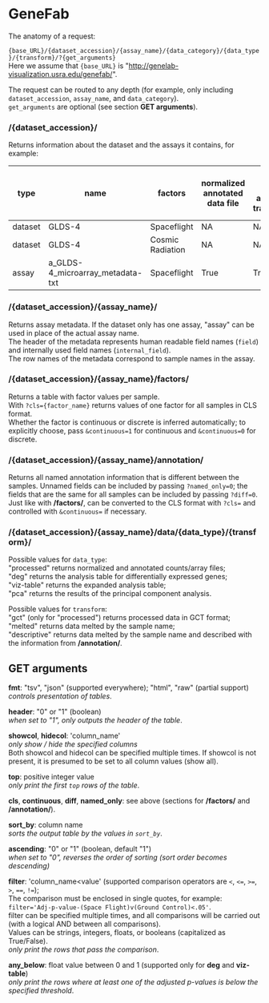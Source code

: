 # GeneFab

The anatomy of a request:

`{base_URL}/{dataset_accession}/{assay_name}/{data_category}/{data_type}/{transform}/?{get_arguments}`  
Here we assume that `{base_URL}` is "http://genelab-visualization.usra.edu/genefab/".

The request can be routed to any depth (for example, only including
`dataset_accession`, `assay_name`, and `data_category`).  
`get_arguments` are optional (see section **GET arguments**).

### /{dataset_accession}/

Returns information about the dataset and the assays it contains, for example:

type    | name                             | factors          | normalized annotated data file | differential expression analysis data transformation | normalized counts data file | genelab microarray data processing protocol | genelab rnaseq data processing protocol
--------|----------------------------------|------------------|--------------------------------|------------------------------------------------------|-----------------------------|---------------------------------------------|----------------------------------------
dataset | GLDS-4                           | Spaceflight      | NA                             | NA                                                   | NA                          | NA                                          | NA
dataset | GLDS-4                           | Cosmic Radiation | NA                             | NA                                                   | NA                          | NA                                          | NA
assay   | a_GLDS-4_microarray_metadata-txt | Spaceflight      | True                           | True                                                 | False                       | False                                       | False

### /{dataset_accession}/{assay_name}/

Returns assay metadata. If the dataset only has one assay, "assay" can be used
in place of the actual assay name.  
The header of the metadata represents human readable field names (`field`) and
internally used field names (`internal_field`).  
The row names of the metadata correspond to sample names in the assay.

### /{dataset_accession}/{assay_name}/factors/

Returns a table with factor values per sample.  
With `?cls={factor_name}` returns values of one factor for all samples in CLS
format.  
Whether the factor is continuous or discrete is inferred automatically; to
explicitly choose, pass `&continuous=1` for continuous and `&continuous=0` for
discrete.

### /{dataset_accession}/{assay_name}/annotation/

Returns all named annotation information that is different between the samples.
Unnamed fields can be included by passing `?named_only=0`; the fields that are
the same for all samples can be included by passing `?diff=0`.  
Just like with **/factors/**, can be converted to the CLS format with `?cls=`
and controlled with `&continuous=` if necessary.

### /{dataset_accession}/{assay_name}/data/{data_type}/{transform}/

Possible values for `data_type`:  
"processed" returns normalized and annotated counts/array files;  
"deg" returns the analysis table for differentially expressed genes;  
"viz-table" returns the expanded analysis table;  
"pca" returns the results of the principal component analysis.

Possible values for `transform`:  
"gct" (only for "processed") returns processed data in GCT format;  
"melted" returns data melted by the sample name;  
"descriptive" returns data melted by the sample name and described with the
information from **/annotation/**.

## GET arguments

**fmt**: "tsv", "json" (supported everywhere); "html", "raw" (partial support)  
*controls presentation of tables*.

**header**: "0" or "1" (boolean)  
*when set to "1", only outputs the header of the table*.

**showcol**, **hidecol**: 'column_name'  
*only show / hide the specified columns*  
Both showcol and hidecol can be specified multiple times. If showcol is not
present, it is presumed to be set to all column values (show all).

**top**: positive integer value  
*only print the first `top` rows of the table*.

**cls**, **continuous**, **diff**, **named_only**: see above (sections for
**/factors/** and **/annotation/**).

**sort_by**: column name  
*sorts the output table by the values in `sort_by`*.

**ascending**: "0" or "1" (boolean, default "1")  
*when set to "0", reverses the order of sorting (sort order becomes descending)*

**filter**: 'column_name<value' (supported comparison operators are `<`, `<=`,
`>=`, `>`, `==`, `!=`);  
The comparison must be enclosed in single quotes, for example:  
`filter='Adj-p-value-(Space Flight)v(Ground Control)<.05'`.  
filter can be specified multiple times, and all comparisons will be carried
out (with a logical AND between all comparisons).  
Values can be strings, integers, floats, or booleans
(capitalized as True/False).  
*only print the rows that pass the comparison*.

**any_below**: float value between 0 and 1 (supported only for **deg** and
**viz-table**)  
*only print the rows where at least one of the adjusted p-values is below the
specified threshold*.
